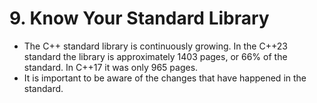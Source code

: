 # 9. Know Your Standard Library

- The C++ standard library is continuously growing. In the C++23 standard the library is approximately 1403 pages, or 66% of the standard. In C++17 it was only 965 pages.
- It is important to be aware of the changes that have happened in the standard.